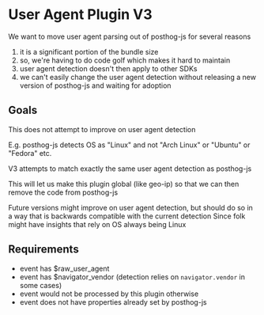 # User Agent Plugin V3

We want to move user agent parsing out of posthog-js for several reasons

1. it is a significant portion of the bundle size
2. so, we're having to do code golf which makes it hard to maintain
3. user agent detection doesn't then apply to other SDKs
4. we can't easily change the user agent detection without releasing a new version of posthog-js and waiting for adoption

## Goals

This does not attempt to improve on user agent detection

E.g. posthog-js detects OS as "Linux" and not "Arch Linux" or "Ubuntu" or "Fedora" etc.

V3 attempts to match exactly the same user agent detection as posthog-js

This will let us make this plugin global (like geo-ip)
so that we can then remove the code from posthog-js

Future versions might improve on user agent detection, but should do so in a way that is backwards compatible with the current detection
Since folk might have insights that rely on OS always being Linux

## Requirements

 - event has $raw_user_agent
 - event has $navigator_vendor (detection relies on `navigator.vendor` in some cases)
 - event would not be processed by this plugin otherwise
 - event does not have properties already set by posthog-js
